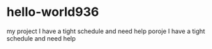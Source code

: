 # hello-world936
my project
I have a tight schedule and need help
poroje
I have a tight schedule and need help

